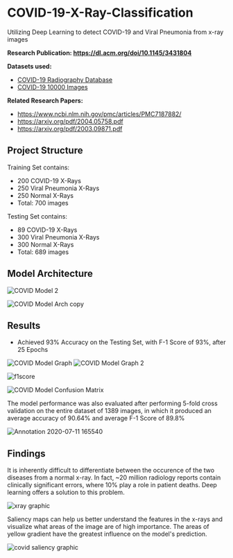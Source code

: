 # COVID-19-X-Ray-Classification
Utilizing Deep Learning to detect COVID-19 and Viral Pneumonia from x-ray images 

**Research Publication: https://dl.acm.org/doi/10.1145/3431804**

**Datasets used:** 

- [COVID-19 Radiography Database](https://www.kaggle.com/tawsifurrahman/covid19-radiography-database)
- [COVID-19 10000 Images](https://www.kaggle.com/nabeelsajid917/covid-19-x-ray-10000-images?)

**Related Research Papers:**

  - https://www.ncbi.nlm.nih.gov/pmc/articles/PMC7187882/
  - https://arxiv.org/pdf/2004.05758.pdf
  - https://arxiv.org/pdf/2003.09871.pdf

## Project Structure

Training Set contains:
  - 200 COVID-19 X-Rays 
  - 250 Viral Pneumonia X-Rays
  - 250 Normal X-Rays 
  - Total: 700 images 
  
Testing Set contains:
  - 89 COVID-19 X-Rays 
  - 300 Viral Pneumonia X-Rays
  - 300 Normal X-Rays 
  - Total: 689 images 

## Model Architecture 

![COVID Model 2](https://user-images.githubusercontent.com/43652410/84108527-68930e80-a9ee-11ea-8774-eec8af3ec103.png)


![COVID Model Arch copy](https://user-images.githubusercontent.com/43652410/86502216-d670f280-bd6e-11ea-842b-5a9d66168d5e.png)


## Results

  - Achieved 93% Accuracy on the Testing Set, with F-1 Score of 93%, after 25 Epochs 

![COVID Model Graph](https://user-images.githubusercontent.com/43652410/83370470-824caa00-a38d-11ea-89ee-cb411d586838.png) ![COVID Model Graph 2](https://user-images.githubusercontent.com/43652410/83370483-8ed10280-a38d-11ea-9080-5ae5f11fc23c.png)


![f1score](https://user-images.githubusercontent.com/43652410/83465716-cd74c480-a442-11ea-8768-63d91a2df320.png)

![COVID Model Confusion Matrix](https://user-images.githubusercontent.com/43652410/86201736-52c8c300-bb2e-11ea-812d-ea79d9bfdcf3.png)

The model performance was also evaluated after performing 5-fold cross validation on the entire dataset of 1389 images, in which it produced an average accuracy of 90.64% and average F-1 Score of 89.8%

![Annotation 2020-07-11 165540](https://user-images.githubusercontent.com/43652410/87233660-6dedcb00-c397-11ea-9b7b-9ada22828ee7.png)


  
## Findings 

It is inherently difficult to differentiate between the occurence of the two diseases from a normal x-ray. In fact, ~20 million radiology reports contain clinically significant errors, where 10% play a role in patient deaths. Deep learning offers a solution to this problem.

![xray graphic](https://user-images.githubusercontent.com/43652410/83683191-fddb7080-a5b2-11ea-8957-16e59a7e03ea.jpg)

Saliency maps can help us better understand the features in the x-rays and visualize what areas of the image are of high importance. The areas of yellow gradient have the greatest influence on the model's prediction. 

![covid saliency graphic](https://user-images.githubusercontent.com/43652410/85191833-4d49be00-b28e-11ea-8421-534dcee5b4fe.jpg)


